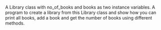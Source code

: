 A Library class with no_of_books and books as two instance variables.
A program to create a library from this Library class and show how you can print all books, add a book and get the number of books using different methods.
